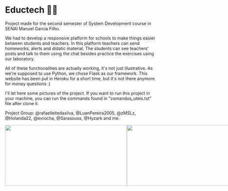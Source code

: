 # Eductech 🦝🐧

Project made for the second semester of System Development course in SENAI Manuel Garcia Filho.

We had to develop a responsive platform for schools to make things easier between students and teachers. In this platform teachers can send homeworks, alerts and didatic material. The students can see teachers' posts and talk to them using the chat besides practice the exercises using our laboratory.

All of these functionalities are actually working, it's not just illustrative. As we're supposed to use Python, we chose Flask as our framework. This website has been put in Heroku for a short time, but it's not there anymore for money questions :)

I'll let here some pictures of the project. If you want to run this project in your machine, you can run the commands found in "comandos_uteis.txt" file after clone it.

Project Group: @rafaelleitedasilva, @LuanPereira2005, @zMSLz, @Holanda22, @evrocha, @Sarasouss, @Hyzark and me.

<div style="display:inline-flex">
  <img src="https://media.discordapp.net/attachments/1024051503339683994/1119072684081418361/4eb808a1-d034-4b59-a235-63cfa44f357f.png?ex=67dac367&is=67d971e7&hm=f0b2f228c6aa4c069cfc299eec9eda441454b44a0324b7828570c01bea7e756a&=&format=webp&quality=lossless" height="200" width="400"> 
  <img src="https://media.discordapp.net/attachments/1024051503339683994/1119072743917359154/130bf579-4694-419a-a9d9-425dd3bd67ed.png?ex=67dac375&is=67d971f5&hm=5940619da9579962c4b76943c9c179ae382265a07008f131a5be0827bfe26619&=&format=webp&quality=lossless" height="200" width="400"> 
  <img src="https://media.discordapp.net/attachments/1024051503339683994/1119072768349196358/79f7aaa3-3aa3-4f7f-95f0-09682b0b0faa.png?ex=67dac37b&is=67d971fb&hm=5fff8e440f2d06dd7eedc88e2fbcfb2bd22af8e7a6102d0c22a9c878c57381b6&=&format=webp&quality=lossless" height="200" width="400"> 
  <img src="https://media.discordapp.net/attachments/1024051503339683994/1119072799135379506/2e18a97f-bf10-405e-8a30-a38797bf7eb6.png?ex=67dac382&is=67d97202&hm=6173f2eb34f1b8cb0c59385373ee6ade25eee5ed8ad2d94ab3ae611f51c04b8d&=&format=webp&quality=lossless" height="200" width="400">
  <img src="https://media.discordapp.net/attachments/1024051503339683994/1119072821411328141/7005bbe4-ea32-4e37-b7e7-e8b1822d8078.png?ex=67dac387&is=67d97207&hm=7140c9b14af2f81eea9e3fa4aecf9a8c7a7011387fa38f91a0b89a6a6f6a2d05&=&format=webp&quality=lossless" height="200" width="400">
  <img src="https://media.discordapp.net/attachments/1024051503339683994/1119072841086795806/ed1e9782-a197-48a9-aef7-d75c10665a20.png?ex=67dac38c&is=67d9720c&hm=4ab2dd6f0ba8abbe6cd0833d1e08f38a949406fc2d4316163ca17add976bbe35&=&format=webp&quality=lossless" height="200" width="400">
  <img src="https://media.discordapp.net/attachments/1024051503339683994/1119072860544184350/fe917144-3154-4f20-9b75-7a68d81d7091.png?ex=67dac391&is=67d97211&hm=dbf8e2e013f83af051db0e26bf19bf7fe1899241b4071d85e13b980b8e47ddb1&=&format=webp&quality=lossless" height="200" width="400"> 
  <img src="https://media.discordapp.net/attachments/1024051503339683994/1119072876159570020/382a2277-f471-4761-9ced-0f6c61121a82.png?ex=67dac395&is=67d97215&hm=d360136a7c4d33baaedff3bf7a60da42ae1231fa0a46932bdcb6c902b714c18e&=&format=webp&quality=lossless" height="200" width="400">
  <img src="https://media.discordapp.net/attachments/1024051503339683994/1119072898292912258/5d542e42-fe67-4a47-b2e1-f3a7c7666f12.png?ex=67dac39a&is=67d9721a&hm=aa42d29b36a4e3a731c0ead9f457107103fa0b86869d47fa7a8d9b5e00c13fde&=&format=webp&quality=lossless" height="200" width="400"> 
  <img src="https://media.discordapp.net/attachments/1024051503339683994/1119072936603689020/6ea0b465-4e52-4c46-90cd-cd93fcfc501a.png?ex=67dac3a3&is=67d97223&hm=c33610f8bde068d428755b6f054ec4230da845fb970249579cd9619a1dcc006b&=&format=webp&quality=lossless" height="200" width="400"> 
</div>
